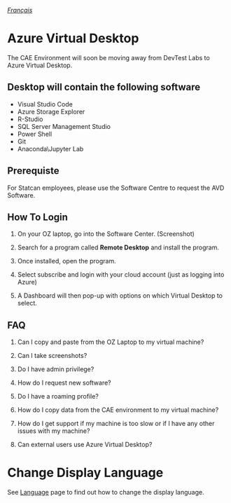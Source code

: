_[Français](../../fr/AzureVirtualDesktop)_
# Azure Virtual Desktop

The CAE Environment will soon be moving away from DevTest Labs to Azure Virtual Desktop.

## Desktop will contain the following software

- Visual Studio Code
- Azure Storage Explorer
- R-Studio
- SQL Server Management Studio
- Power Shell
- Git
- Anaconda\Jupyter Lab

## Prerequiste

For Statcan employees, please use the Software Centre to request the AVD Software.

## How To Login

1. On your OZ laptop, go into the Software Center. (Screenshot)

2. Search for a program called **Remote Desktop** and install the program.

3. Once installed, open the program.

4. Select subscribe and login with your cloud account (just as logging into Azure)

5. A Dashboard will then pop-up with options on which Virtual Desktop to select.

## FAQ

1. Can I copy and paste from the OZ Laptop to my virtual machine?

2. Can I take screenshots?

3. Do I have admin privilege?

4. How do I request new software?

5. Do I have a roaming profile?

6. How do I copy data from the CAE environment to my virtual machine?

7. How do I get support if my machine is too slow or if I have any other issues with my machine?

8. Can external users use Azure Virtual Desktop?

# Change Display Language
See [Language](Language.md) page to find out how to change the display language.